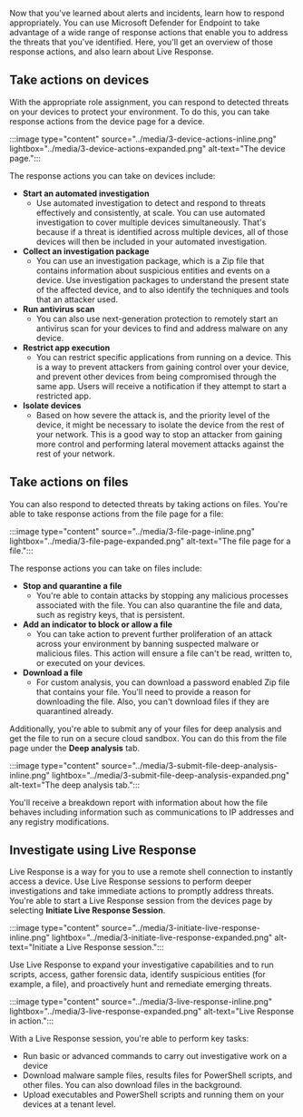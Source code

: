 Now that you've learned about alerts and incidents, learn how to respond appropriately. You can use Microsoft Defender for Endpoint to take advantage of a wide range of response actions that enable you to address the threats that you've identified. Here, you'll get an overview of those response actions, and also learn about Live Response.

## Take actions on devices

With the appropriate role assignment, you can respond to detected threats on your devices to protect your environment. To do this, you can take response actions from the device page for a device.

:::image type="content" source="../media/3-device-actions-inline.png" lightbox="../media/3-device-actions-expanded.png" alt-text="The device page.":::

The response actions you can take on devices include:

- **Start an automated investigation**
  - Use automated investigation to detect and respond to threats effectively and consistently, at scale. You can use automated investigation to cover multiple devices simultaneously. That's because if a threat is identified across multiple devices, all of those devices will then be included in your automated investigation.
- **Collect an investigation package**
  - You can use an investigation package, which is a Zip file that contains information about suspicious entities and events on a device. Use investigation packages to understand the present state of the affected device, and to also identify the techniques and tools that an attacker used.
- **Run antivirus scan**
  - You can also use next-generation protection to remotely start an antivirus scan for your devices to find and address malware on any device.
- **Restrict app execution**
  - You can restrict specific applications from running on a device. This is a way to prevent attackers from gaining control over your device, and prevent other devices from being compromised through the same app. Users will receive a notification if they attempt to start a restricted app.
- **Isolate devices**
  - Based on how severe the attack is, and the priority level of the device, it might be necessary to isolate the device from the rest of your network. This is a good way to stop an attacker from gaining more control and performing lateral movement attacks against the rest of your network.

## Take actions on files

You can also respond to detected threats by taking actions on files. You're able to take response actions from the file page for a file:

:::image type="content" source="../media/3-file-page-inline.png" lightbox="../media/3-file-page-expanded.png" alt-text="The file page for a file.":::

The response actions you can take on files include:

- **Stop and quarantine a file**
  - You're able to contain attacks by stopping any malicious processes associated with the file. You can also quarantine the file and data, such as registry keys, that is persistent.
- **Add an indicator to block or allow a file**
  - You can take action to prevent further proliferation of an attack across your environment by banning suspected malware or malicious files. This action will ensure a file can't be read, written to, or executed on your devices.
- **Download a file**
  - For custom analysis, you can download a password enabled Zip file that contains your file. You'll need to provide a reason for downloading the file. Also, you can't download files if they are quarantined already.

Additionally, you're able to submit any of your files for deep analysis and get the file to run on a secure cloud sandbox. You can do this from the file page under the **Deep analysis** tab.

:::image type="content" source="../media/3-submit-file-deep-analysis-inline.png" lightbox="../media/3-submit-file-deep-analysis-expanded.png" alt-text="The deep analysis tab.":::

You'll receive a breakdown report with information about how the file behaves including information such as communications to IP addresses and any registry modifications.

## Investigate using Live Response

Live Response is a way for you to use a remote shell connection to instantly access a device. Use Live Response sessions to perform deeper investigations and take immediate actions to promptly address threats. You're able to start a Live Response session from the devices page by selecting **Initiate Live Response Session**.

:::image type="content" source="../media/3-initiate-live-response-inline.png" lightbox="../media/3-initiate-live-response-expanded.png" alt-text="Initiate a Live Response session.":::

Use Live Response to expand your investigative capabilities and to run scripts, access, gather forensic data, identify suspicious entities (for example, a file), and proactively hunt and remediate emerging threats.

:::image type="content" source="../media/3-live-response-inline.png" lightbox="../media/3-live-response-expanded.png" alt-text="Live Response in action.":::

With a Live Response session, you're able to perform key tasks:

- Run basic or advanced commands to carry out investigative work on a device
- Download malware sample files, results files for PowerShell scripts, and other files. You can also download files in the background.
- Upload executables and PowerShell scripts and running them on your devices at a tenant level.
